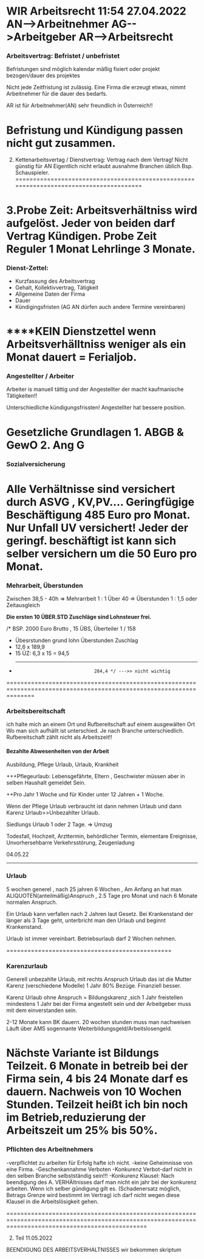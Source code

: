 WIR Arbeitsrecht 11:54 27.04.2022  
AN-->Arbeitnehmer AG-->Arbeitgeber AR-->Arbeitsrecht
=======================================================================================
### Arbeitsvertrag: Befristet / unbefristet
Befristungen sind möglich kalendar mäßig fixiert oder projekt bezogen/dauer des projektes

Nicht jede Zeitfristung ist zulässig.
Eine Firma die erzeugt etwas, nimmt Arbeitnehmer für die dauer des bedarfs.

AR ist für Arbeitnehmer(AN) sehr freundlich in Österreich!! 

Befristung und Kündigung passen nicht gut zusammen. 
=======================================================================================

2. Kettenarbeitsvertag / Dienstvertrag: Vertrag nach dem Vertrag! Nicht günstig für AN
Eigentlich nicht erlaubt ausnahme Branchen üblich Bsp. Schauspieler.
=======================================================================================


3.Probe Zeit: Arbeitsverhältniss wird aufgelöst.
Jeder von beiden darf Vertrag Kündigen. Probe Zeit Reguler 1 Monat Lehrlinge 3 Monate.
======================================================================================================

### Dienst-Zettel: 
- Kurzfassung des Arbeitsvertrag 
- Gehalt, Kollektivvertrag, Tätigkeit
- Allgemeine Daten der Firma
- Dauer
- Kündigingsfristen (AG AN dürfen auch andere Termine vereinbaren) 

****KEIN Dienstzettel wenn Arbeitsverhälltniss weniger als ein Monat dauert = Ferialjob.
=========================================================================================


### Angestellter / Arbeiter
Arbeiter is manuell tättig und der Angestellter der macht kaufmanische Tätigkeiten!!

Unterschiedliche kündigungsfrissten! Angestellter hat bessere position.

Gesetzliche Grundlagen 1. ABGB & GewO  2. Ang G
===========================================================================================


### Sozialversicherung
Alle Verhältnisse sind versichert durch ASVG , KV,PV....
Geringfügige Beschäftigung 485 Euro pro Monat. Nur Unfall UV versichert!
Jeder der geringf. beschäftigt ist kann sich selber versichern um die 50 Euro pro Monat.
=============================================================================================


### Mehrarbeit, Überstunden
Zwischen 38,5 - 40h => Mehrarrbeit 1 : 1
Über 40 => Überstunden 1 : 1,5 oder Zeitausgleich

**Die ersten 10 ÜBER.STD Zuschläge sind Lohnsteuer frei.**

/*    BSP. 2000 Euro Brutto , 15 ÜBS, Überteiler 1 / 158 
 *   Übesrstunden grund lohn Überstunden Zuschlag 
 *   12,6                x           189,9
 *   15 ÜZ: 6,3 x 15 =                94,5
 *  ---------------------------------------
                                     284,4 */ --->> nicht wichtig 
====================================================================================================================


### Arbeitsbereitschaft 
ich halte mich an einem Ort und Rufbereitschaft auf einem ausgewälten Ort
Wo man sich aufhällt ist unterschied. Je nach Branche unterschiedlich. Rufbereitschaft zählt nicht als Arbeitszeit!!


#### Bezahlte Abwesenheiten von der Arbeit
Ausbildung, Pflege Urlaub, Urlaub, Krankheit

+++Pflegeurlaub: Lebensgefährte, Eltern , Geschwister müssen aber in selben Haushalt gemeldet Sein.

++Pro Jahr 1 Woche und für Kinder unter 12 Jahren + 1 Woche.

Wenn der Pflege Urlaub verbraucht ist dann nehmen Urlaub und dann Karenz Urlaub>>Unbezahlter Urlaub.

Siedlungs Urlaub 1 oder 2 Tage.  => Umzug

Todesfall, Hochzeit, Arzttermin, behördlicher Termin, elementare Ereignisse, Unvorhersehbarre Verkehrsstörung, Zeugenladung


04.05.22 

****
### Urlaub
5 wochen generel , nach 25 jahren 6 Wochen , 
Am Anfang an hat man ALIQUOTEN(anteilmäßig)Anspruch , 2.5 Tage pro Monat und nach 6 Monate normalen Anspruch.

Ein Urlaub kann verfallen nach 2 Jahren laut Gesetz. 
Bei Krankenstand der länger als 3 Tage geht, unterbricht man den Urlaub und beginnt Krankenstand.

Urlaub ist immer vereinbart. Betriebsurlaub darf 2 Wochen nehmen.

===============================================
### Karenzurlaub

Generell unbezahlte Urlaub, mit rechts Anspruch Urlaub das ist die Mutter Karenz (verschiedene Modelle)
1 Jahr 80% Bezüge. Finanziell besser.

Karenz Urlaub ohne Anspruch = Bildungskarenz ,sich 1 Jahr freistellen mindestens 1 Jahr bei der Firma angestellt sein und der Arbeitgeber muss
mit dem einverstanden sein.

2-12 Monate kann BK dauern. 20 wochen stunden muss man nachweisen Läuft über AMS sogennante Weiterbildungsgeld/Arbeitslosengeld.

Nächste Variante ist Bildungs Teilzeit. 6 Monate in betreib bei der Firma sein, 4 bis 24 Monate darf es dauern. Nachweis von 10 Wochen Stunden.
Teilzeit heißt ich bin noch im Betrieb,reduzierung der Arbeitszeit um 25% bis 50%.
============================================================================================================================================


### Pflichten des Arbeitnehmers
-verpflichtet zu arbeiten für Erfolg hafte ich nicht.
-keine Geheimnisse von eine Firma.
-Geschenkannahme Verboten
-Konkurenz Verbot-darf nicht in den selben Branche selbstständig sein!!!
-Konkurenz Klausel: Nach beendigung des A. VERHÄltnisses darf man nicht ein jahr bei der konkurenz arbeiten. Wenn ich selber gündigung gilt es.
(Schadenersatz möglich, Betrags Grenze wird bestimmt im Vertrag)
ich darf nicht wegen diese Klausel in die Arbeitslösigkeit gehen.

====================================================================================================================================================

2. Teil 11.05.2022

BEENDIGUNG DES ARBEITSVERHALTNISSES
wir bekommen skriptum